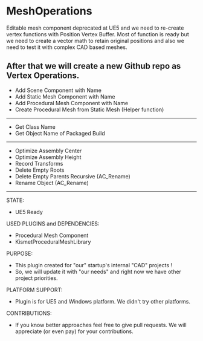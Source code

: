 # MeshOperations

Editable mesh component deprecated at UE5 and we need to re-create vertex functions with
Position Vertex Buffer. Most of function is ready but we need to create a vector math
to retain original positions and also we need to test it with complex CAD based meshes.

After that we will create a new Github repo as Vertex Operations.
--------------------------------------------------------------------------------------------
- Add Scene Component with Name
- Add Static Mesh Component with Name
- Add Procedural Mesh Component with Name
- Create Procedural Mesh from Static Mesh (Helper function)
--------------------------------------------------------------------------------------------
- Get Class Name
- Get Object Name of Packaged Build
--------------------------------------------------------------------------------------------
- Optimize Assembly Center
- Optimize Assembly Height
- Record Transforms
- Delete Empty Roots
- Delete Empty Parents Recursive (AC_Rename)
- Rename Object (AC_Rename)
--------------------------------------------------------------------------------------------
STATE:
- UE5 Ready

USED PLUGINS and DEPENDENCIES:
- Procedural Mesh Component
- KismetProceduralMeshLibrary

PURPOSE:
- This plugin created for "our" startup's internal "CAD" projects !
- So, we will update it with "our needs" and right now we have other project priorities.

PLATFORM SUPPORT:
- Plugin is for UE5 and Windows platform. We didn't try other platforms.

CONTRIBUTIONS:
- If you know better approaches feel free to give pull requests. We will appreciate (or even pay) for your contributions.
